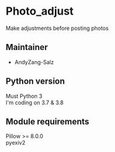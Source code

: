 # Photo_adjust
 Make adjustments before posting photos
 
## Maintainer
* AndyZang-Salz

## Python version
Must Python 3    
I'm coding on 3.7 & 3.8

## Module requirements
Pillow >= 8.0.0  
pyexiv2